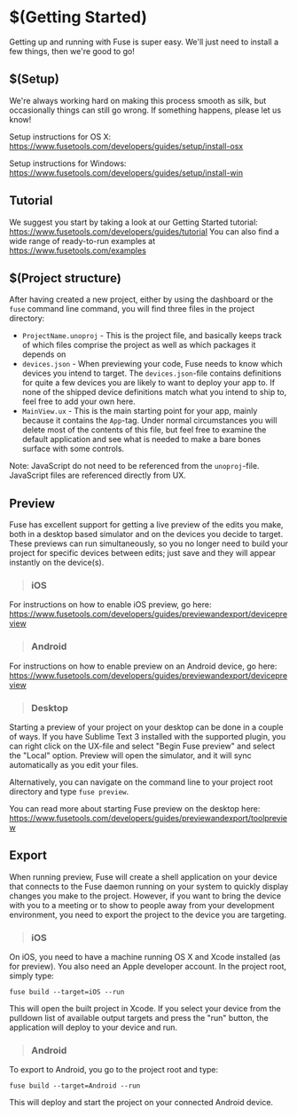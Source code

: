 # $(Getting Started)

Getting up and running with Fuse is super easy. We'll just need to install a few things, then we're good to go!

## $(Setup)

We're always working hard on making this process smooth as silk, but occasionally things can still go wrong. If something happens, please let us know!

Setup instructions for OS X: https://www.fusetools.com/developers/guides/setup/install-osx

Setup instructions for Windows: https://www.fusetools.com/developers/guides/setup/install-win

## Tutorial

We suggest you start by taking a look at our Getting Started tutorial: https://www.fusetools.com/developers/guides/tutorial You can also find a wide range of ready-to-run examples at https://www.fusetools.com/examples

## $(Project structure)

After having created a new project, either by using the dashboard or the `fuse` command line command, you will find three files in the project directory:

- `ProjectName.unoproj` - This is the project file, and basically keeps track of which files comprise the project as well as which packages it depends on
- `devices.json` - When previewing your code, Fuse needs to know which devices you intend to target. The `devices.json`-file contains definitions for quite a few devices you are likely to want to deploy your app to. If none of the shipped device definitions match what you intend to ship to, feel free to add your own here.
- `MainView.ux` - This is the main starting point for your app, mainly because it contains the `App`-tag. Under normal circumstances you will delete most of the contents of this file, but feel free to examine the default application and see what is needed to make a bare bones surface with some controls.

Note: JavaScript do not need to be referenced from the `unoproj`-file. JavaScript files are referenced directly from UX.

## Preview

Fuse has excellent support for getting a live preview of the edits you make, both in a desktop based simulator and on the devices you decide to target. These previews can run simultaneously, so you no longer need to build your project for specific devices between edits; just save and they will appear instantly on the device(s).

> ### iOS

For instructions on how to enable iOS preview, go here: https://www.fusetools.com/developers/guides/previewandexport/devicepreview

> ### Android

For instructions on how to enable preview on an Android device, go here: https://www.fusetools.com/developers/guides/previewandexport/devicepreview

> ### Desktop

Starting a preview of your project on your desktop can be done in a couple of ways. If you have Sublime Text 3 installed with the supported plugin, you can right click on the UX-file and select "Begin Fuse preview" and select the "Local" option. Preview will open the simulator, and it will sync automatically as you edit your files.

Alternatively, you can navigate on the command line to your project root directory and type `fuse preview`.

You can read more about starting Fuse preview on the desktop here: https://www.fusetools.com/developers/guides/previewandexport/toolpreview

## Export

When running preview, Fuse will create a shell application on your device that connects to the Fuse daemon running on your system to quickly display changes you make to the project. However, if you want to bring the device with you to a meeting or to show to people away from your development environment, you need to export the project to the device you are targeting.

> ### iOS

On iOS, you need to have a machine running OS X and Xcode installed (as for preview). You also need an Apple developer account. In the project root, simply type:

`fuse build --target=iOS --run`

This will open the built project in Xcode. If you select your device from the pulldown list of available output targets and press the "run" button, the application will deploy to your device and run.

> ### Android

To export to Android, you go to the project root and type:

`fuse build --target=Android --run`

This will deploy and start the project on your connected Android device.

